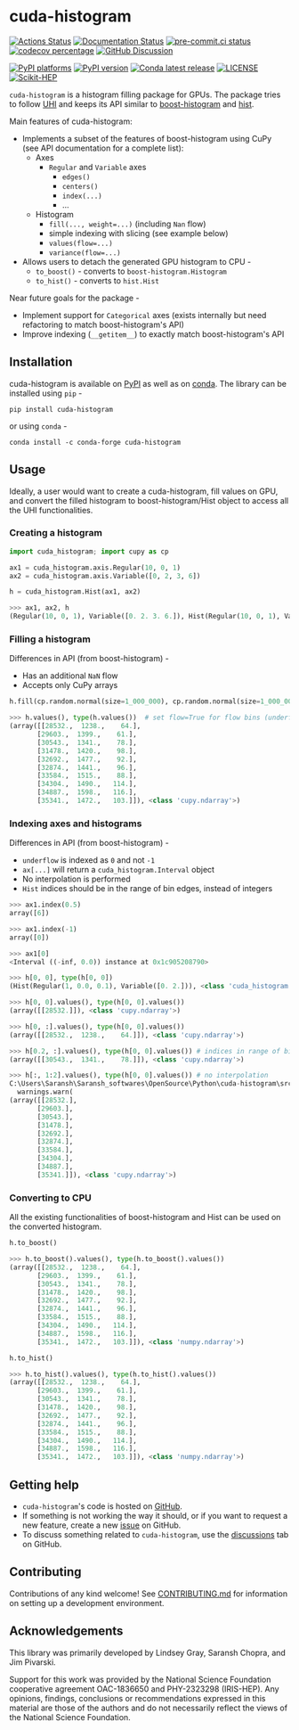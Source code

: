 # cuda-histogram

<!-- SPHINX-START -->

[![Actions Status][actions-badge]][actions-link]
[![Documentation Status][rtd-badge]][rtd-link]
[![pre-commit.ci status][pre-commit-badge]][pre-commit-link]
[![codecov percentage][codecov-badge]][codecov-link]
[![GitHub Discussion][github-discussions-badge]][github-discussions-link]

[![PyPI platforms][pypi-platforms]][pypi-link]
[![PyPI version][pypi-version]][pypi-link]
[![Conda latest release][conda-version]][conda-link]
[![LICENSE][license-badge]][license-link] [![Scikit-HEP][sk-badge]][sk-link]

`cuda-histogram` is a histogram filling package for GPUs. The package tries to
follow [UHI](https://uhi.readthedocs.io) and keeps its API similar to
[boost-histogram](https://github.com/scikit-hep/boost-histogram) and
[hist](https://github.com/scikit-hep/hist).

Main features of cuda-histogram:

- Implements a subset of the features of boost-histogram using CuPy (see API
  documentation for a complete list):
  - Axes
    - `Regular` and `Variable` axes
      - `edges()`
      - `centers()`
      - `index(...)`
      - ...
  - Histogram
    - `fill(..., weight=...)` (including `Nan` flow)
    - simple indexing with slicing (see example below)
    - `values(flow=...)`
    - `variance(flow=...)`
- Allows users to detach the generated GPU histogram to CPU -
  - `to_boost()` - converts to `boost-histogram.Histogram`
  - `to_hist()` - converts to `hist.Hist`

Near future goals for the package -

- Implement support for `Categorical` axes (exists internally but need
  refactoring to match boost-histogram's API)
- Improve indexing (`__getitem__`) to exactly match boost-histogram's API

## Installation

cuda-histogram is available on [PyPI](https://pypi.org/project/cuda-histogram/)
as well as on [conda](https://anaconda.org/conda-forge/cuda-histogram). The
library can be installed using `pip` -

```
pip install cuda-histogram
```

or using `conda` -

```
conda install -c conda-forge cuda-histogram
```

## Usage

Ideally, a user would want to create a cuda-histogram, fill values on GPU, and
convert the filled histogram to boost-histogram/Hist object to access all the
UHI functionalities.

### Creating a histogram

```py
import cuda_histogram; import cupy as cp

ax1 = cuda_histogram.axis.Regular(10, 0, 1)
ax2 = cuda_histogram.axis.Variable([0, 2, 3, 6])

h = cuda_histogram.Hist(ax1, ax2)

>>> ax1, ax2, h
(Regular(10, 0, 1), Variable([0. 2. 3. 6.]), Hist(Regular(10, 0, 1), Variable([0. 2. 3. 6.])))
```

### Filling a histogram

Differences in API (from boost-histogram) -

- Has an additional `NaN` flow
- Accepts only CuPy arrays

```py
h.fill(cp.random.normal(size=1_000_000), cp.random.normal(size=1_000_000))  # set weight=... for weighted fills

>>> h.values(), type(h.values())  # set flow=True for flow bins (underflow, overflow, nanflow)
(array([[28532.,  1238.,    64.],
       [29603.,  1399.,    61.],
       [30543.,  1341.,    78.],
       [31478.,  1420.,    98.],
       [32692.,  1477.,    92.],
       [32874.,  1441.,    96.],
       [33584.,  1515.,    88.],
       [34304.,  1490.,   114.],
       [34887.,  1598.,   116.],
       [35341.,  1472.,   103.]]), <class 'cupy.ndarray'>)
```

### Indexing axes and histograms

Differences in API (from boost-histogram) -

- `underflow` is indexed as `0` and not `-1`
- `ax[...]` will return a `cuda_histogram.Interval` object
- No interpolation is performed
- `Hist` indices should be in the range of bin edges, instead of integers

```py
>>> ax1.index(0.5)
array([6])

>>> ax1.index(-1)
array([0])

>>> ax1[0]
<Interval ((-inf, 0.0)) instance at 0x1c905208790>

>>> h[0, 0], type(h[0, 0])
(Hist(Regular(1, 0.0, 0.1), Variable([0. 2.])), <class 'cuda_histogram.hist.Hist'>)

>>> h[0, 0].values(), type(h[0, 0].values())
(array([[28532.]]), <class 'cupy.ndarray'>)

>>> h[0, :].values(), type(h[0, 0].values())
(array([[28532.,  1238.,    64.]]), <class 'cupy.ndarray'>)

>>> h[0.2, :].values(), type(h[0, 0].values()) # indices in range of bin edges
(array([[30543.,  1341.,    78.]]), <class 'cupy.ndarray'>)

>>> h[:, 1:2].values(), type(h[0, 0].values()) # no interpolation
C:\Users\Saransh\Saransh_softwares\OpenSource\Python\cuda-histogram\src\cuda_histogram\axis\__init__.py:580: RuntimeWarning: Reducing along axis Variable([0. 2. 3. 6.]): requested start 1 between bin boundaries, no interpolation is performed
  warnings.warn(
(array([[28532.],
       [29603.],
       [30543.],
       [31478.],
       [32692.],
       [32874.],
       [33584.],
       [34304.],
       [34887.],
       [35341.]]), <class 'cupy.ndarray'>)
```

### Converting to CPU

All the existing functionalities of boost-histogram and Hist can be used on the
converted histogram.

```py
h.to_boost()

>>> h.to_boost().values(), type(h.to_boost().values())
(array([[28532.,  1238.,    64.],
       [29603.,  1399.,    61.],
       [30543.,  1341.,    78.],
       [31478.,  1420.,    98.],
       [32692.,  1477.,    92.],
       [32874.,  1441.,    96.],
       [33584.,  1515.,    88.],
       [34304.,  1490.,   114.],
       [34887.,  1598.,   116.],
       [35341.,  1472.,   103.]]), <class 'numpy.ndarray'>)

h.to_hist()

>>> h.to_hist().values(), type(h.to_hist().values())
(array([[28532.,  1238.,    64.],
       [29603.,  1399.,    61.],
       [30543.,  1341.,    78.],
       [31478.,  1420.,    98.],
       [32692.,  1477.,    92.],
       [32874.,  1441.,    96.],
       [33584.,  1515.,    88.],
       [34304.,  1490.,   114.],
       [34887.,  1598.,   116.],
       [35341.,  1472.,   103.]]), <class 'numpy.ndarray'>)
```

## Getting help

- `cuda-histogram`'s code is hosted on
  [GitHub](https://github.com/Saransh-cpp/cuda-histogram).
- If something is not working the way it should, or if you want to request a new
  feature, create a new
  [issue](https://github.com/Saransh-cpp/cuda-histogram/issues) on GitHub.
- To discuss something related to `cuda-histogram`, use the
  [discussions](https://github.com/Saransh-cpp/cuda-histogram/discussions/) tab
  on GitHub.

## Contributing

Contributions of any kind welcome! See
[CONTRIBUTING.md](./.github/CONTRIBUTING.md) for information on setting up a
development environment.

## Acknowledgements

This library was primarily developed by Lindsey Gray, Saransh Chopra, and Jim
Pivarski.

Support for this work was provided by the National Science Foundation
cooperative agreement OAC-1836650 and PHY-2323298 (IRIS-HEP). Any opinions,
findings, conclusions or recommendations expressed in this material are those of
the authors and do not necessarily reflect the views of the National Science
Foundation.

<!-- prettier-ignore-start -->
[actions-badge]:            https://github.com/Saransh-cpp/cuda-histogram/workflows/CI/badge.svg
[actions-link]:             https://github.com/Saransh-cpp/cuda-histogram/actions
[codecov-badge]:            https://codecov.io/gh/Saransh-cpp/cuda-histogram/branch/main/graph/badge.svg?token=YBv60ueORQ
[codecov-link]:             https://codecov.io/gh/Saransh-cpp/cuda-histogram
[conda-version]:            https://img.shields.io/conda/vn/Saransh-cpp/cuda-histogram.svg
[conda-link]:               https://github.com/Saransh-cpp/cuda-histogram
[github-discussions-badge]: https://img.shields.io/static/v1?label=Discussions&message=Ask&color=blue&logo=github
[github-discussions-link]:  https://github.com/Saransh-cpp/cuda-histogram/discussions
[license-badge]:            https://img.shields.io/badge/License-BSD_3--Clause-blue.svg
[license-link]:             https://opensource.org/licenses/BSD-3-Clause
[pre-commit-badge]:         https://results.pre-commit.ci/badge/github/Saransh-cpp/cuda-histogram/main.svg
[pre-commit-link]:          https://results.pre-commit.ci/repo/github/Saransh-cpp/cuda-histogram
[pypi-link]:                https://pypi.org/project/cuda-histogram/
[pypi-platforms]:           https://img.shields.io/pypi/pyversions/cuda-histogram
[pypi-version]:             https://img.shields.io/pypi/v/cuda-histogram
[rtd-badge]:                https://readthedocs.org/projects/cuda-histogram/badge/?version=latest
[rtd-link]:                 https://cuda-histogram.readthedocs.io/en/latest/?badge=latest
[sk-badge]:                 https://scikit-hep.org/assets/images/Scikit--HEP-Project-blue.svg
[sk-link]:                  https://scikit-hep.org/

<!-- prettier-ignore-end -->
